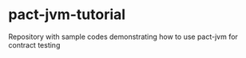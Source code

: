 # pact-jvm-tutorial
Repository with sample codes demonstrating how to use pact-jvm for contract testing
